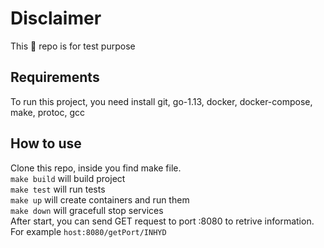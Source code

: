# Disclaimer
This 🦐  repo is for test purpose

## Requirements
To run this project, you need install git, go-1.13, docker, docker-compose, make, protoc, gcc

## How to use
Clone this repo, inside you find make file.<br/>
`make build` will build project<br/>
`make test` will run tests<br/>
`make up` will create containers and run them<br/>
`make down` will gracefull stop services<br/>
After start, you can send GET request to port :8080 to retrive information.<br/>
For example `host:8080/getPort/INHYD`
